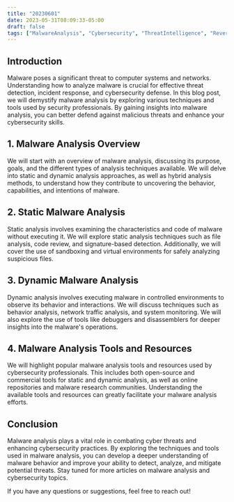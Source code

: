 ```yaml
---
title: "20230601"
date: 2023-05-31T08:09:33-05:00
draft: false
tags: ["MalwareAnalysis", "Cybersecurity", "ThreatIntelligence", "ReverseEngineering"]
---
```


## Introduction

Malware poses a significant threat to computer systems and networks. Understanding how to analyze malware is crucial for effective threat detection, incident response, and cybersecurity defense. In this blog post, we will demystify malware analysis by exploring various techniques and tools used by security professionals. By gaining insights into malware analysis, you can better defend against malicious threats and enhance your cybersecurity skills.

## 1. Malware Analysis Overview

We will start with an overview of malware analysis, discussing its purpose, goals, and the different types of analysis techniques available. We will delve into static and dynamic analysis approaches, as well as hybrid analysis methods, to understand how they contribute to uncovering the behavior, capabilities, and intentions of malware.

## 2. Static Malware Analysis

Static analysis involves examining the characteristics and code of malware without executing it. We will explore static analysis techniques such as file analysis, code review, and signature-based detection. Additionally, we will cover the use of sandboxing and virtual environments for safely analyzing suspicious files.

## 3. Dynamic Malware Analysis

Dynamic analysis involves executing malware in controlled environments to observe its behavior and interactions. We will discuss techniques such as behavior analysis, network traffic analysis, and system monitoring. We will also explore the use of tools like debuggers and disassemblers for deeper insights into the malware's operations.

## 4. Malware Analysis Tools and Resources

We will highlight popular malware analysis tools and resources used by cybersecurity professionals. This includes both open-source and commercial tools for static and dynamic analysis, as well as online repositories and malware research communities. Understanding the available tools and resources can greatly facilitate your malware analysis efforts.

## Conclusion

Malware analysis plays a vital role in combating cyber threats and enhancing cybersecurity practices. By exploring the techniques and tools used in malware analysis, you can develop a deeper understanding of malware behavior and improve your ability to detect, analyze, and mitigate potential threats. Stay tuned for more articles on malware analysis and cybersecurity topics.

If you have any questions or suggestions, feel free to reach out!